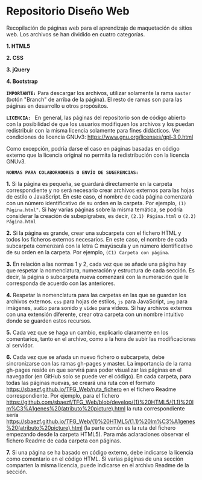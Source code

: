 ﻿# Repositorio Diseño Web
Recopilación de páginas web para el aprendizaje de maquetación de sitios web. Los archivos se han dividido en cuatro categorías.

**1. HTML5**

**2. CSS**

**3. jQuery**

**4. Bootstrap**

**`IMPORTANTE:`** Para descargar los archivos, utilizar solamente la rama `master` (botón "Branch" de arriba de la página). El resto de ramas son para las páginas en desarrollo u otros propósitos.

**`LICENCIA: `** En general, las páginas del repositorio son de código abierto con la posibilidad de que los usuarios modifiquen los archivos y los puedan redistribuir con la misma licencia solamente para fines didácticos. Ver condiciones de licencia GNUv3: https://www.gnu.org/licenses/gpl-3.0.html

Como excepción, podría darse el caso en páginas basadas en código externo que la licencia original no permita la redistribución con la licencia GNUv3.

**`NORMAS PARA COLABORADORES O ENVÍO DE SUGERENCIAS:`**

**1.** Si la página es pequeña, se guardará directamente en la carpeta correspondiente y no será necesario crear archivos externos para las hojas de estilo o JavaScript. En este caso, el nombre de cada página comenzará con un número identificativo de su orden en la carpeta. Por ejemplo, `(1) Página.html"`. Si hay varias páginas sobre la misma temática, se podría considerar la creación de subepígrabes, es decir, `(2.1) Página.html` o `(2.2) Página.html`

**2.** Si la página es grande, crear una subcarpeta con el fichero HTML y todos los ficheros externos necesarios. En este caso, el nombre de cada subcarpeta comenzará con la letra C mayúscula y un número identificativo de su orden en la carpeta. Por ejemplo, `(C1) Carpeta con página`.

**3.** En relación a las normas 1 y 2, cada vez que se añade una página hay que respetar la nomenclatura, numeración y estructura de cada sección. Es decir, la página o subcarpeta nueva comenzará con la numeración que le corresponda de acuerdo con las anteriores.

**4.** Respetar la nomenclatura para las carpetas en las que se guardan los archivos externos. `css` para hojas de estilos, `js` para JavaScript, `img` para imágenes, `audio` para sonido y `video` para vídeos. Si hay archivos externos con una extensión diferente, crear otra carpeta con un nombre intuitivo donde se guarden estos recursos.

**5.** Cada vez que se haga un cambio, explicarlo claramente en los comentarios, tanto en el archivo, como a la hora de subir las modificaciones al servidor.

**6.** Cada vez que se añada un nuevo fichero o subcarpeta, debe sincronizarse con las ramas gh-pages y master. La importancia de la rama gh-pages reside en que servirá para poder visualizar las páginas en el navegador (en GitHub solo se puede ver el código). En cada carpeta, para todas las páginas nuevas, se creará una ruta con el formato https://sbaezf.github.io/TFG_Web/ruta_fichero en el fichero Readme correspondiente. Por ejemplo, para el fichero https://github.com/sbaezf/TFG_Web/blob/develop/(1)%20HTML5/(1.1)%20Im%C3%A1genes%20(atributo%20picture).html la ruta correspondiente sería https://sbaezf.github.io/TFG_Web/(1)%20HTML5/(1.1)%20Im%C3%A1genes%20(atributo%20picture).html (la parte común es la ruta del fichero empezando desde la carpeta HTML5). Para más aclaraciones observar el fichero Readme de cada carpeta con páginas.

**7.** Si una página se ha basado en código externo, debe indicarse la licencia como comentario en el código HTML. Si varias páginas de una sección comparten la misma licencia, puede indicarse en el archivo Readme de la sección.